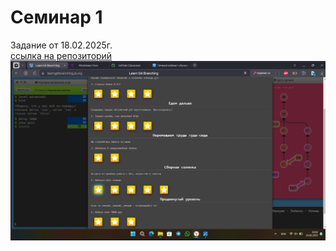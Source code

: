 # Семинар 1
Задание от 18.02.2025г.
</br>[ссылка на репозиторий](https://github.com/Alexsashap/inf)
</br>![Скрин обучалки](https://github.com/BMSTU-Informatics-by-nuchyobitva/1-intro-to-github-Alexsashap/blob/main/Снимок%20экрана%202025-02-24%20210256.png "Обучалка по GIT")
